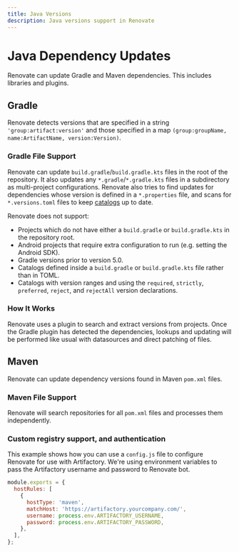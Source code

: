 ```yaml
---
title: Java Versions
description: Java versions support in Renovate
---
```


# Java Dependency Updates

Renovate can update Gradle and Maven dependencies.
This includes libraries and plugins.

## Gradle

Renovate detects versions that are specified in a string `'group:artifact:version'` and those specified in a map `(group:groupName, name:ArtifactName, version:Version)`.

### Gradle File Support

Renovate can update `build.gradle`/`build.gradle.kts` files in the root of the repository.
It also updates any `*.gradle`/`*.gradle.kts` files in a subdirectory as multi-project configurations.
Renovate also tries to find updates for dependencies whose version is defined in a `*.properties` file,
and scans for `*.versions.toml` files to keep [catalogs](https://docs.gradle.org/current/userguide/platforms.html) up to date.

Renovate does not support:

- Projects which do not have either a `build.gradle` or `build.gradle.kts` in the repository root.
- Android projects that require extra configuration to run (e.g. setting the Android SDK).
- Gradle versions prior to version 5.0.
- Catalogs defined inside a `build.gradle` or `build.gradle.kts` file rather than in TOML.
- Catalogs with version ranges and using the `required`, `strictly`, `preferred`, `reject`, and `rejectAll` version declarations.

### How It Works

Renovate uses a plugin to search and extract versions from projects.
Once the Gradle plugin has detected the dependencies, lookups and updating will be performed like usual with datasources and direct patching of files.

## Maven

Renovate can update dependency versions found in Maven `pom.xml` files.

### Maven File Support

Renovate will search repositories for all `pom.xml` files and processes them independently.

### Custom registry support, and authentication

This example shows how you can use a `config.js` file to configure Renovate for use with Artifactory.
We're using environment variables to pass the Artifactory username and password to Renovate bot.

```js
module.exports = {
  hostRules: [
    {
      hostType: 'maven',
      matchHost: 'https://artifactory.yourcompany.com/',
      username: process.env.ARTIFACTORY_USERNAME,
      password: process.env.ARTIFACTORY_PASSWORD,
    },
  ],
};
```
